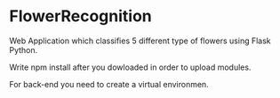 # FlowerRecognition

Web Application which classifies 5 different type of flowers using Flask Python.

Write npm install after you dowloaded in order to upload modules.

For back-end you need to create a virtual environmen.
